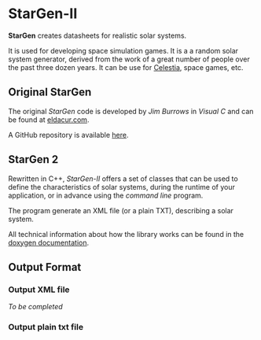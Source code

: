 # StarGen-II

**StarGen** creates datasheets for realistic solar systems. 

It is used for developing space simulation games. It is a a random solar system generator, derived from the work of a great number of people over the past three dozen years. It can be use for [Celestia](https://www.celestia.org/), space games, etc.

## Original StarGen

The original *StarGen* code is developed by *Jim Burrows* in *Visual C* and can be found at [eldacur.com](https://eldacur.com/~brons/NerdCorner/StarGen/StarGen.hmtl).   

A GitHub repository is available [here](grahamreeds/StarGen).

## StarGen 2

Rewritten in C++, *StarGen-II* offers a set of classes that can be used to define the characteristics of solar systems, during the runtime of your application, or in advance using the *command line* program.

The program generate an XML file (or a plain TXT), describing a solar system.

All technical information about how the library works can be found in the [doxygen documentation](https://sphinkie.github.io/StarGen-II/doxygen/html/index.html).


## Output Format

### Output XML file

*To be completed*



### Output plain txt file



